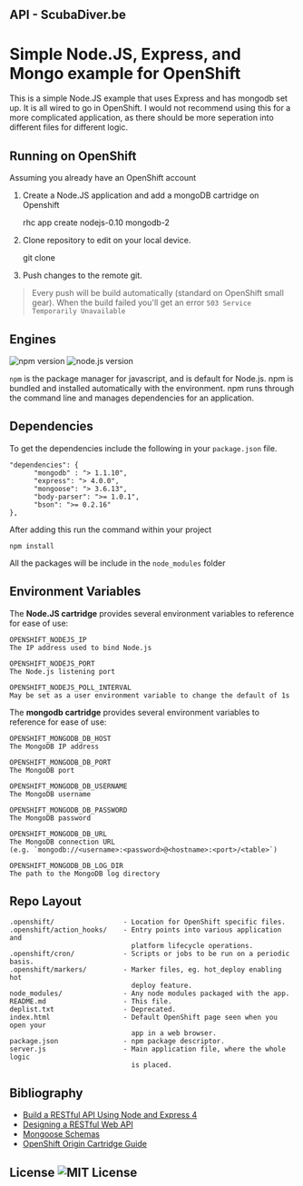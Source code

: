 
API - ScubaDiver.be
-------------------

Simple Node.JS, Express, and Mongo example for OpenShift
=========================================================

This is a simple Node.JS example that uses Express and has mongodb set up. It is all wired to go in OpenShift.
I would not recommend using this for a more complicated application, as there should be more seperation into different files for different logic.


Running on OpenShift
--------------------

Assuming you already have an OpenShift account

1) Create a Node.JS application and add a mongoDB cartridge on Openshift

	rhc app create <your app name> nodejs-0.10 mongodb-2 

2) Clone repository to edit on your local device.

	git clone <link to repo>

3) Push changes to the remote git. 

> Every push will be build automatically (standard on OpenShift small gear). When the build failed you'll get an error `503 Service Temporarily Unavailable`


Engines
-----------

![npm version](https://img.shields.io/npm/v/npm.svg) ![node.js version](https://img.shields.io/node/v/gh-badges.svg)

`npm` is the package manager for javascript, and is default for Node.js. npm is bundled and installed automatically with the environment. npm runs through the command line and manages dependencies for an application.

Dependencies
-------------------

To get the dependencies include the following in your `package.json` file.

    "dependencies": {
          "mongodb" : "> 1.1.10",
          "express": "> 4.0.0",
          "mongoose": "> 3.6.13",
          "body-parser": ">= 1.0.1",
          "bson": ">= 0.2.16" 
    },

After adding this run the command within your project

    npm install

All the packages will be include in the `node_modules` folder

Environment Variables
--------

The **Node.JS cartridge** provides several environment variables to reference for ease of use:

    OPENSHIFT_NODEJS_IP
    The IP address used to bind Node.js
 
    OPENSHIFT_NODEJS_PORT 
    The Node.js listening port
 
    OPENSHIFT_NODEJS_POLL_INTERVAL 
    May be set as a user environment variable to change the default of 1s


The **mongodb cartridge** provides several environment variables to reference for ease of use:

    OPENSHIFT_MONGODB_DB_HOST 
    The MongoDB IP address
    
    OPENSHIFT_MONGODB_DB_PORT 
    The MongoDB port 
    
    OPENSHIFT_MONGODB_DB_USERNAME 
    The MongoDB username
	
    OPENSHIFT_MONGODB_DB_PASSWORD 
    The MongoDB password
	
    OPENSHIFT_MONGODB_DB_URL 
    The MongoDB connection URL 
    (e.g. `mongodb://<username>:<password>@<hostname>:<port>/<table>`)
	
    OPENSHIFT_MONGODB_DB_LOG_DIR 
    The path to the MongoDB log directory


Repo Layout
-----------

    .openshift/                 - Location for OpenShift specific files.
    .openshift/action_hooks/    - Entry points into various application and
                                  platform lifecycle operations.
    .openshift/cron/            - Scripts or jobs to be run on a periodic basis.
    .openshift/markers/         - Marker files, eg. hot_deploy enabling hot
                                  deploy feature.
    node_modules/               - Any node modules packaged with the app.
    README.md                   - This file.
    deplist.txt                 - Deprecated.
    index.html                  - Default OpenShift page seen when you open your
                                  app in a web browser.
    package.json                - npm package descriptor.
    server.js                   - Main application file, where the whole logic
                                  is placed.

Bibliography
------------

 - [Build a RESTful API Using Node and Express 4](http://scotch.io/tutorials/build-a-restful-api-using-node-and-express-4)
 - [Designing a RESTful Web API](http://scotch.io/bar-talk/designing-a-restful-web-api)
 - [Mongoose Schemas](http://mongoosejs.com/docs/guide.html)
 - [OpenShift Origin Cartridge Guide](http://www.openshift.org/documentation/oo_cartridge_guide.html)

License ![MIT License](https://img.shields.io/npm/l/express.svg)
------
